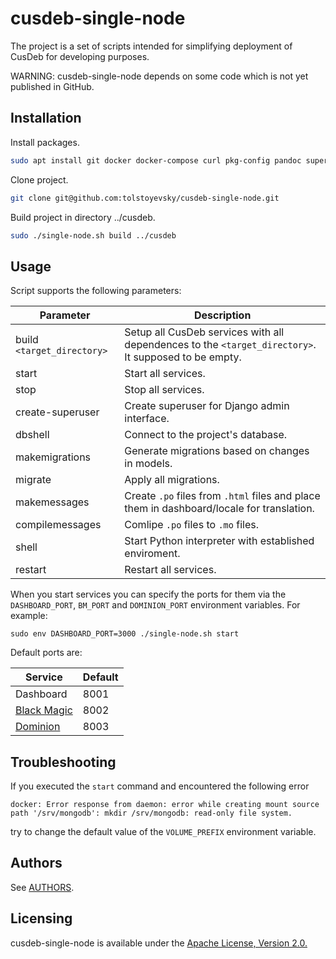 # cusdeb-single-node 

The project is a set of scripts intended for simplifying deployment of CusDeb for developing purposes.

WARNING: cusdeb-single-node depends on some code which is not yet published in GitHub.

## Installation

Install packages.
```bash
sudo apt install git docker docker-compose curl pkg-config pandoc supervisor python3-pip postgresql postgresql-server-dev-all qemu-user-static whois -y
 ```

Clone project.
```bash
git clone git@github.com:tolstoyevsky/cusdeb-single-node.git
```

Build project in directory ../cusdeb.
 ```bash
sudo ./single-node.sh build ../cusdeb
```

## Usage

Script supports the following parameters:

| Parameter    | Description |
|------------|---------|
| build `<target_directory>` | Setup all CusDeb services with all dependences to the `<target_directory>`. It supposed to be empty.
| start                  | Start all services.
| stop                   | Stop all services.
| create-superuser       | Create superuser for Django admin interface.
| dbshell                | Connect to the project's database.
| makemigrations         | Generate migrations based on changes in models.
| migrate                | Apply all migrations.
| makemessages           | Create `.po` files from `.html` files and place them in dashboard/locale for translation.
| compilemessages        | Comlipe `.po` files to `.mo` files.
| shell                  | Start Python interpreter with established enviroment.
| restart                | Restart all services.


When you start services you can specify the ports for them via the `DASHBOARD_PORT`, `BM_PORT` and `DOMINION_PORT` environment variables. For example: 
```
sudo env DASHBOARD_PORT=3000 ./single-node.sh start
``` 
Default ports are:

| Service                                                   | Default |
|-----------------------------------------------------------|---------|
| Dashboard                                                 | 8001    |
| [Black Magic](https://github.com/tolstoyevsky/blackmagic) | 8002    |
| [Dominion](https://github.com/tolstoyevsky/dominion)      | 8003    |

## Troubleshooting

If you executed the `start` command and encountered the following error

```
docker: Error response from daemon: error while creating mount source path '/srv/mongodb': mkdir /srv/mongodb: read-only file system.
```

try to change the default value of the `VOLUME_PREFIX` environment variable.

## Authors

See [AUTHORS](https://github.com/tolstoyevsky/cusdeb-single-node/blob/master/AUTHORS.md).
    
## Licensing

cusdeb-single-node is available under the [Apache License, Version 2.0.](https://github.com/tolstoyevsky/cusdeb-single-node/blob/master/LICENSE)

